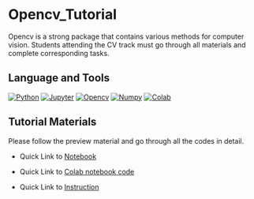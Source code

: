 # Opencv_Tutorial
Opencv is a strong package that contains various methods for computer vision. Students attending the CV track must go through all materials and complete corresponding tasks.
## Language and Tools
[![Python](https://img.shields.io/badge/Python-3776AB?style=for-the-badge&logo=python&logoColor=white)](https://docs.python.org/3/tutorial/)
[![Jupyter](https://img.shields.io/badge/Jupyter-F37626.svg?&style=for-the-badge&logo=Jupyter&logoColor=white)](https://jupyter.org/)
[![Opencv](https://img.shields.io/badge/OpenCV-27338e?style=for-the-badge&logo=OpenCV&logoColor=white)](https://docs.opencv.org/4.5.2/d9/df8/tutorial_root.html)
[![Numpy](https://img.shields.io/badge/Numpy-777BB4?style=for-the-badge&logo=numpy&logoColor=white)](https://numpy.org/doc/stable/user/quickstart.html)
[![Colab](https://img.shields.io/badge/Colab-F9AB00?style=for-the-badge&logo=googlecolab&color=525252)](https://colab.research.google.com/notebooks/intro.ipynb)

## Tutorial Materials
Please follow the preview material and go through all the codes in detail. 

* Quick Link to [Notebook](https://github.com/techx-cv/Opencv_Tutorial/blob/main/codes/Intro2OpenCV.ipynb)

* Quick Link to [Colab notebook code](https://colab.research.google.com/drive/1C7o5Jmr3woPResY3QbJq73Km-bUtXzwi?usp=sharing)

* Quick Link to [Instruction](https://github.com/techx-cv/Python_Numpy_Tutorial/blob/main/instructions/python%2Bnumpy.pdf)
